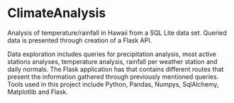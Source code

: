# ClimateAnalysis
Analysis of temperature/rainfall in Hawaii from a SQL Lite data set. Queried data is presented through creation of a Flask API.

Data exploration includes queries for precipitation analysis, most active stations analyses, temperature analysis, rainfall per weather station and daily normals. The Flask application has that contains different routes that present the information gathered through previously mentioned queries. 
Tools used in this project include Python, Pandas, Numpys, SqlAlchemy, Matplotlib and Flask.    